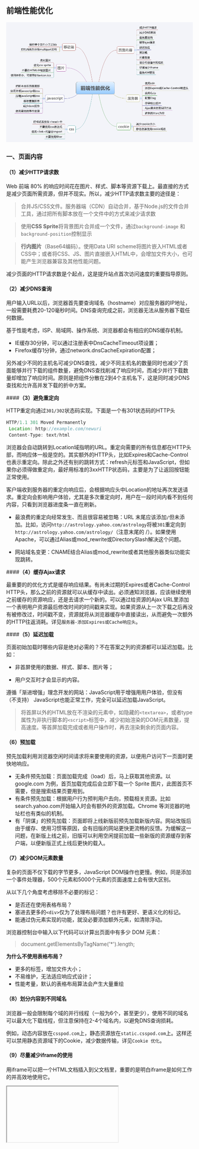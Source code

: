 ## 前端性能优化

![tupian](./前端性能优化.png)

### **一、页面内容**

#### **（1）减少HTTP请求数**

Web 前端 80% 的响应时间花在图片、样式、脚本等资源下载上。最直接的方式是减少页面所需资源，但并不现实。所以，减少HTTP请求数主要的途径是：

> 合并JS/CSS文件。服务器端（CDN）自动合并，基于Node.js的文件合并工具，通过把所有脚本放在一个文件中的方式来减少请求数

> 使用**CSS Sprite**将背景图片合并成一个文件，通过`background-image` 和 `background-position`控制显示

> **行内图片**（Base64编码）。使用Data URI scheme将图片嵌入HTML或者CSS中；或者将CSS、JS、图片直接嵌入HTML中，会增加文件大小，也可能产生浏览器兼容及其他性能问题。

减少页面的HTTP请求数是个起点，这是提升站点首次访问速度的重要指导原则。

#### **（2）减少DNS查询**

用户输入URL以后，浏览器首先要查询域名（hostname）对应服务器的IP地址，一般需要耗费20-120毫秒时间。DNS查询完成之前，浏览器无法从服务器下载任何数据。

基于性能考虑，ISP、局域网、操作系统、浏览器都会有相应的DNS缓存机制。

- IE缓存30分钟，可以通过注册表中DnsCacheTimeout项设置；
- Firefox缓存1分钟，通过network.dnsCacheExpiration配置；

另外减少不同的主机名可减少DNS查找，减少不同主机名的数量同时也减少了页面能够并行下载的组件数量，避免DNS查找削减了响应时间，而减少并行下载数量却增加了响应时间。原则是把组件分散在2到4个主机名下，这是同时减少DNS查找和允许高并发下载的折中方案。

####**（3）避免重定向**

HTTP重定向通过`301/302`状态码实现。下面是一个有301状态码的HTTP头

```js
HTTP/1.1 301 Moved Permanently 
 Location: http://example.com/newuri
 Content-Type: text/html
```

浏览器会自动跳转到Location域指明的URL。重定向需要的所有信息都在HTTP头部，而响应体一般是空的。其实额外的HTTP头，比如Expires和Cache-Control也表示重定向。除此之外还有别的跳转方式：refresh元标签和JavaScript，但如果你必须得做重定向，最好用标准的3xxHTTP状态码，主要是为了让返回按钮能正常使用。

客户端收到服务器的重定向响应后，会根据响应头中Location的地址再次发送请求。重定向会影响用户体验，尤其是多次重定向时，用户在一段时间内看不到任何内容，只看到浏览器进度条一直在刷新。

+ 最浪费的重定向经常发生、而且很容易被忽略：URL 末尾应该添加`/`但未添加。比如，访问`http://astrology.yahoo.com/astrology`将被`301`重定向到 `http://astrology.yahoo.com/astrology/`（注意末尾的 /）。如果使用 Apache，可以通过Alias或mod_rewrite或DirectorySlash解决这个问题。

+ 网站域名变更：CNAME结合Alias或mod_rewrite或者其他服务器类似功能实现跳转。

####**（4）缓存Ajax请求**

最重要的的优化方式是缓存响应结果。有尚未过期的Expires或者Cache-Control HTTP头，那么之前的资源就可以从缓存中读出。必须通知浏览器，应该继续使用之前缓存的资源响应，还是去请求一个新的。可以通过给资源的Ajax URL里添加一个表明用户资源最后修改时间的时间戳来实现。如果资源从上一次下载之后再没有被修改过，时间戳不变，资源就将从浏览器缓存中直接读出，从而避免一次额外的HTTP往返消耗。详见`服务器-添加Expires或Cache响应头`。

####**（5）延迟加载**

页面初始加载时哪些内容是绝对必需的？不在答案之列的资源都可以延迟加载。比如：

+ 非首屏使用的数据、样式、脚本、图片等；

+ 用户交互时才会显示的内容。

遵循「渐进增强」理念开发的网站：JavaScript用于增强用用户体验，但没有（不支持） JavaScript也能正常工作，完全可以延迟加载JavaScript。

> ​	将首屏以外的HTML放在不渲染的元素中，如隐藏的`<textarea>`，或者type属性为非执行脚本的`<script>`标签中，减少初始渲染的DOM元素数量，提高速度。等首屏加载完成或者用户操作时，再去渲染剩余的页面内容。

#### **（6）预加载**

预先加载利用浏览器空闲时间请求将来要使用的资源，以便用户访问下一页面时更快地响应。

- 无条件预先加载：页面加载完成（load）后，马上获取其他资源。以 google.com 为例，首页加载完成后会立即下载一个 Sprite 图片，此图首页不需要，但是搜索结果页要用到。
- 有条件预先加载：根据用户行为预判用户去向，预载相关资源。比如search.yahoo.com开始输入时会有额外的资源加载。Chrome 等浏览器的地址栏也有类似的机制。
- 有「阴谋」的预先加载：页面即将上线新版前预先加载新版内容。网站改版后由于缓存、使用习惯等原因，会有旧版的网站更快更流畅的反馈。为缓解这一问题，在新版上线之前，旧版可以利用空闲提前加载一些新版的资源缓存到客户端，以便新版正式上线后更快的载入。

#### **（7）减少DOM元素数量**

复杂的页面不仅下载的字节更多，JavaScript DOM操作也更慢。例如，同是添加一个事件处理器，500个元素和5000个元素的页面速度上会有很大区别。

从以下几个角度考虑移除不必要的标记：

- 是否还在使用表格布局？
- 塞进去更多的`<div>`仅为了处理布局问题？也许有更好、更语义化的标记。
- 能通过伪元素实现的功能，就没必要添加额外元素，如清除浮动。

浏览器控制台中输入以下代码可以计算出页面中有多少 DOM 元素：

> document.getElementsByTagName('*').length;

**为什么不使用表格布局？**

- 更多的标签，增加文件大小；
- 不易维护，无法适应响应式设计；
- 性能考量，默认的表格布局算法会产生大量重绘

#### **（8）划分内容到不同域名**

浏览器一般会限制每个域的并行线程（一般为6个，甚至更少），使用不同的域名可以最大化下载线程，但注意保持在2-4个域名内，以避免DNS查询损耗。

例如，动态内容放在`csspod.com`上，静态资源放在`static.csspod.com`上。这样还可以禁用静态资源域下的Cookie，减少数据传输，详见`Cookie 优化`。

#### **（9）尽量减少iframe的使用**



用iframe可以把一个HTML文档插入到父文档里，重要的是明白iframe是如何工作的并高效地使用它。

<iframe>的优点：

- 可以用来加载速度较慢的第三方资源，如广告、徽章；
- 可用作安全沙箱；
- 可以并行下载脚本。

<iframe>的缺点：

- 加载代价昂贵，即使是空的页面；
- 阻塞页面 load 事件触发；

> Iframe 完全加载以后，父页面才会触发 load 事件。Safari、Chrome 中通过 JavaScript 动态设置 iframe src 可以避免这个问题。

- 缺乏语义。

  

#### **（10）避免404错误**

HTTP请求很昂贵，返回无效的响应（如404未找到）完全没必要，降低用户体验而且毫无益处。一些网站设计很酷炫、有提示信息的404页面，有助于提高用户体验，但还是浪费服务器资源。尤其糟糕的是外部脚本返回404，不仅阻塞其他资源下载，浏览器还会尝试把404页面内容当作JavaScript解析，消耗更多资源。

## **二、服务器**



#### **（1）使用CDN**

用户与服务器的物理距离对响应时间也有影响。把内容部署在多个地理位置分散的服务器上能让用户更快地载入页面。但具体要怎么做呢？

网站80-90%响应时间消耗在资源下载上，减少资源下载时间是性能优化的黄金法则。相比分布式架构的复杂和巨大投入，静态内容分发网络（CDN）可以以较低的投入，获得加载速度有效提升。

发网络（CDN）是一组分散在不同地理位置的web服务器，用来给用户更高效地发送内容。典型地，选择用来发送内容的服务器是基于网络距离的衡量标准的。例如：选跳数（hop）最少的或者响应时间最快的服务器。

####**（2）添加Expires或Cache-Control响应头**

- 静态内容：将 Expires 响应头设置为将来很远的时间，实现「永不过期」策略；
- 动态内容：设置合适的 Cache-Control 响应头，让浏览器有条件地发起请求。

> Cache-Control头在HTTP/1.1规范中定义，取代了之前用来定义响应缓存策略的头（例如 Expires、Pragma）。当前的所有浏览器都支持Cache-Control，因此，使用它就够了。



#### **（3）启用Gzip**

前端工程师可以想办法明显地缩短通过网络传输HTTP请求和响应的时间。毫无疑问，终端用户的带宽速度，网络服务商，对等交换点的距离等等，都是开发团队所无法控制的。但还有别的能够影响响应时间的因素，压缩可以通过减少HTTP响应的大小来缩短响应时间。

Gzip压缩通常可以减少70%的响应大小，对某些文件更可能高达90%，比Deflate更高效。主流 Web 服务器都有相应模块，而且绝大多数浏览器支持gzip解码。所以，应该对HTML、CSS、JS、XML、JSON等文本类型的内容启用压缩。

> **注意!!!** 图片和 PDF 文件不要使用 gzip。它们本身已经压缩过，再使用 gzip 压缩不仅浪费 CPU 资源，而且还可能增加文件体积。

从HTTP/1.1开始，**web客户端**就有了支持压缩的Accept-Encoding HTTP请求头。

> Accept-Encoding: gzip, deflate

如果web服务器看到这个请求头，它就会用客户端列出的一种方式来压缩响应。**web服务器**通过Content-Encoding响应头来通知客户端。

> Content-Encoding: gzip 

#### **（4）配置 Etag**

实体标签（ETags），是服务器和浏览器用来决定浏览器缓存中组件与源服务器中的组件是否匹配的一种机制（“实体”也就是组件：图片，脚本，样式表等等）。添加ETags可以提供一种实体验证机制，比最后修改日期更加灵活。一个ETag是一个字符串，作为一个组件某一具体版本的唯一标识符。唯一的格式约束是字符串必须用引号括起来，源服务器用相应头中的ETag来指定组件的ETag。

```
HTTP/1.1 200 OK
      Last-Modified: Tue, 12 Dec 2006 03:03:59 GMT
      ETag: "10c24bc-4ab-457e1c1f"
      Content-Length: 12195
```

然后，如果浏览器必须验证一个组件，它用If-None-Match请求头来把ETag传回源服务器。如果ETags匹配成功，会返回一个304状态码，这样就减少了12195个字节的响应体。Etag 通过文件版本标识，方便服务器判断请求的内容是否有更新，如果没有就响应 304，避免重新下载。

```GET /i/yahoo.gif HTTP/1.1
      Host: us.yimg.com
      If-Modified-Since: Tue, 12 Dec 2006 03:03:59 GMT
      If-None-Match: "10c24bc-4ab-457e1c1f"
      HTTP/1.1 304 Not Modified
```

#### **（5）尽早输出（flush）缓冲**

用户请求页面时，服务器通常需要花费200 ~ 500毫秒来组合 HTML 页面。在此期间，浏览器处于空闲、等待数据状态。使用PHP中的flush()函数，可以发送部分已经准备好的 HTML到浏览器，以便服务器还在忙于处理剩余页面时，浏览器可以提前开始获取资源。

可以考虑在`</head>`之后输出一次缓冲，HTML head一般比较容易生成，先发送以便浏览器开始获取`<head>`里引用的CSS等资源。

```
<!-- css, js -->
</head>
<?php flush(); ?>
<body>
<!-- content -->
```

#### **（6）Ajax请求使用GET方法**

浏览器执行XMLHttpRequest POST请求时分成两步，先发送Http Header，再发送data。而GET只使用一个TCP数据包（Http Header与data）发送数据，所以首选GET方法。

根据HTTP规范，GET用于获取数据，POST则用于向服务器发送数据，所以Ajax请求数据时使用GET更符合规范。



#### **（7）避免图片src为空**

图片src属性值为空字符串可能以下面两种形式出现：

HTML:

``` 
<img src="" />
```

JavaScript：

``` 
var img = new Image(); 
img.src = "";
```

虽然src属性为空字符串，但浏览器仍然会向服务器发起一个HTTP请求：



- IE 向页面所在的目录发送请求；

- Safari、Chrome、Firefox向页面本身发送请求；

- Opera不执行任何操作。

  

空src产生请求的后果不容小觑：



- 给服务器造成意外的流量负担，尤其时日 PV 较大时；

- 浪费服务器计算资源；

- 可能产生报错。

  

> 空的href属性也存在类似问题。用户点击空链接时，浏览器也会向服务器发送HTTP请求，可以通过JavaScript阻止空链接的默认的行为。

#  

## **三、Cookie**



#### **（1）减少 Cookie 大小**



Cookie被用于身份认证、个性化设置等诸多用途。Cookie通过HTTP头在服务器和浏览器间来回传送，减少Cookie大小可以降低其对响应速度的影响。



- 去除不必要的 Cookie；

- 尽量压缩 Cookie 大小；

- 注意设置 Cookie 的 domain 级别，如无必要，不要影响到 sub-domain；

- 设置合适的过期时间。

  

#### **（2）静态资源使用无Cookie域名**



静态资源一般无需使用Cookie，可以把它们放在使用二级域名或者专门域名的无Cookie服务器上，降低Cookie传送的造成的流量浪费，提高响应速度。



## **四、CSS**



#### **（1）把样式表放在<head>中**



把样式表放在`<head>`中可以让页面渐进渲染，尽早呈现视觉反馈，给用户加载速度很快的感觉。



这对内容比较多的页面尤为重要，用户可以先查看已经下载渲染的内容，而不是盯着白屏等待。



如果把样式表放在页面底部，一些浏览器为减少重绘，会在 CSS 加载完成以后才渲染页面，用户只能对着白屏干瞪眼，用户体验极差。把样式表放到文档的HEAD部分能让页面看起来加载地更快。



#### **（2）不要使用CSS表达式**



CSS表达式可以在CSS里执行JavaScript，仅IE5-IE7支持，IE8标准模式已经废弃。CSS表达式超出预期的频繁执行，页面滚动、鼠标移动时都会不断执行，带来很大的性能损耗。



#### **（3）使用<link>替代@import**



对于IE某些版本，@import的行为和放在页面底部一样。所以，不要用它。



#### **（4）不要使用 filter**



AlphaImageLoader为IE5.5-IE8专有的技术，和CSS表达式一样，放进博物馆吧。IE专有的AlphaImageLoader滤镜可以用来修复IE7之前的版本中半透明PNG图片的问题。在图片加载过程中，这个滤镜会阻塞渲染，卡住浏览器，还会增加内存消耗而且是被应用到每个元素的，而不是每个图片，所以会存在一大堆问题。



> 注意！！！这里所说的不是 CSS3 Filter

#  

## **五、Javasript**



#### **（1）把脚本放在页面底部**



浏览器下载脚本时，会阻塞其他资源并行下载，即使是来自不同域名的资源。因此，最好将脚本放在底部，以提高页面加载速度。



一些特殊场景无法将脚本放到页面底部的，可以考虑`<script>`的以下属性：



- defer 属性；

- HTML5 新增的async属性。

  

#### **（2）使用外部JavaScript和CSS**



外部JavaScript和CSS文件可以被浏览器缓存，在不同页面间重用，也能降低页面大小。



当然，实际中也需要考虑代码的重用程度。如果仅仅是某个页面使用到的代码，可以考虑内嵌在页面中，减少HTTP请求数。另外，可以在首页加载完成以后，预先加载子页面的资源。



#### **（3）压缩JavaScript和CSS**



压缩代码可以移除非功能性的字符（注释、空格、空行等），减少文件大小，提高载入速度。



> 得益于Node.js的流行，开源社区涌现出许多高效、易用的前端优化工具，JavaScript 和CSS压缩类的，不敢说多如牛毛，多入鸡毛倒是一点不夸张，如[UglifyJS 2] (github.com/mishoo/Ugli…)、csso、cssnano 等。

> 对于内嵌的CSS和JavaScript，也可以通过htmlmin等工具压缩。

> 这些项目都有Gulp、Webpack等流行构建工具的配套版本。

##  

#### **（4）移除重复脚本**



重复的脚本不仅产生不必要的HTTP请求，而且重复解析执行浪费时间和计算资源。



#### **（5）减少DOM操作**



JavaScript 操作 DOM 很慢，尤其是 DOM 节点很多时。



使用时应该注意：



- 缓存已经访问过的元素；

- 使用DocumentFragment暂存DOM，整理好以后再插入DOM树；

- 操作className，而不是多次读写style；

- 避免使用JavaScript修复布局。

  

#### **（6）使用高效的事件处理**



- 减少绑定事件监听的节点，如通过事件委托；
- 尽早处理事件，在DOMContentLoaded即可进行，不用等到load以后。
- 

## **六、图片**



#### **（1）优化图片**



尝试把GIF格式转换成PNG格式，看看是否节省空间。在所有的PNG图片上运行pngcrush（或者其它PNG优化工具）。



> YDN列出的相关工具缺乏易用性，建议参考以下工具



- imagemin

- imageoptim.com

  

> TODO:



- PNG 终极优化；

- Webp 相关内容；

- SVG 相关内容。

  

PNG终极优化



- Most Effective Method to Reduce and Optimize PNG Images

- Clever PNG Optimization Techniques

  

#### **（2）优化CSS Sprite**



- 水平排列Sprite中的图片，垂直排列会增加图片大小；

- Spirite中把颜色较近的组合在一起可以降低颜色数，理想状况是低于256色以适用PNG8格式；

- 不要在Spirite的图像中间留有较大空隙。减少空隙虽然不太影响文件大小，但可以降低用户代理把图片解压为像素图的内存消耗，对移动设备更友好。

  

#### **（3）不要在HTML中缩放图片**



不要使用`<img>`的width、height缩放图片，如果用到小图片，就使用相应大小的图片。如果需要

```  
<img width="100" height="100" src="mycat.jpg" alt="My Cat" />
```

那么图片本身（mycat.jpg）应该是100x100px的，而不是去缩小500x500px的图片。



> 很多 CMS 和 CDN 都提供图片裁切功能。



**补充**：设置图片的宽和高，以免浏览器按照「猜」的宽高给图片保留的区域和实际宽高差异，产生重绘。



#### **（4）使用体积小、可缓存的favicon.ico**



Favicon.ico一般存放在网站根目录下，无论是否在页面中设置，浏览器都会尝试请求这个文件。



所以确保这个图标：



- 存在（避免 404）；

- 尽量小，最好小于 1K；

- 设置较长的过期时间。

  

> 对于较新的浏览器，可以使用PNG格式的favicon。

#  

## **七、移动端**



#### **（1）保证所有组件都小于25K**



这个限制是因为iPhone不能缓存大于25K的组件，注意这里指的是未压缩的大小。这就是为什么缩减内容本身也很重要，因为单纯的gzip可能不够。



#### **（2）打包内容为分段（multipart）文档**



把各个组件打包成一个像有附件的电子邮件一样的复合文档里，可以用一个HTTP请求获取多个组件（记住一点：HTTP请求是代价高昂的）。用这种方式的时候，要先检查用户代理是否支持（iPhone就不支持）。



## **总结**



写到这里，雅虎的35条军规算是介绍完了。条目虽然很多，但经过分类，可以发现，性能优化主要切入点可以从以下几个方面去考虑：



- 资源本身大小的压缩优化（想办法减少资源的体积）

- 网络请求的全过程（从url地址栏输入发送请求开始到返回响应包的每个环节）

- 浏览器渲染的全过程（拿到资源后浏览器渲染的每个环节）

  

因此，要彻底掌握优化的方法，必须对http请求的全过程以及浏览器的渲染全过程都有深入的理解。

